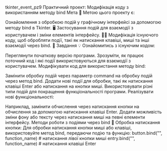tkinter_event_pz9
Практичний проект: Модифікація коду з використанням методу bind
Мета 🎯
Метою цього проекту є:

Ознайомлення з обробкою подій у графічному інтерфейсі за допомогою методу bind в Tkinter. 🖥️
Застосування подій для взаємодії з користувачем і зміни елементів інтерфейсу. 👨‍💻
Модифікація існуючого коду, щоб обробляти події, такі як натискання клавіші, миші та інші взаємодії через bind. 🔄
Завдання 💡
Ознайомитись з існуючим кодом:

Переглянути початкову версію програми.
Зрозуміти, як працює поточний код і які події використовуються для взаємодії з користувачем.
Модифікувати код для використання методу bind:

Замінити обробку подій через параметр command на обробку подій через метод bind.
Додати нові події для обробки, такі як натискання клавіші Enter або натискання на кнопки миші.
Використовувати різні типи подій для покращення функціональності програми.
Реалізувати нові функціональності:

Наприклад, замінити обчислення через натискання кнопки на обчислення за допомогою натискання клавіші Enter.
Додати можливість зміни фону або тексту через натискання миші на певні елементи інтерфейсу.
Методи роботи з подіями через bind 🔧
Обробка натискання кнопки: Для обробки натискання кнопки миші або клавіші, використовуйте метод bind, передаючи подію та функцію:
button.bind("<Button-1>", function_name)  # натискання лівої кнопки миші
entry.bind("<Return>", function_name)  # натискання клавіші Enter
